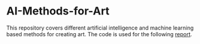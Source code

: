 # AI-Methods-for-Art
This repository covers different artificial intelligence and machine learning based methods for creating art. The code is used for the following [report](https://drive.google.com/file/d/13W5iKAvH6VaOUVJ3-xlgQTBwZSGAWsIy/view?usp=sharing).
